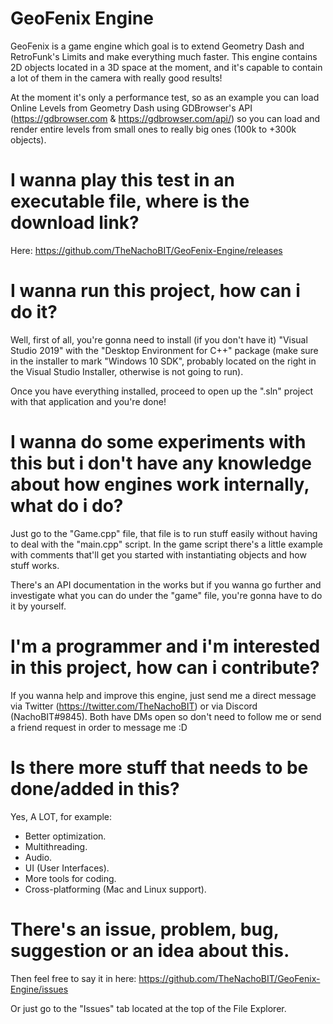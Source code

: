 # GeoFenix Engine

GeoFenix is a game engine which goal is to extend Geometry Dash and RetroFunk's Limits and make everything much faster.
This engine contains 2D objects located in a 3D space at the moment, and it's capable to contain a lot of them in the camera with really good results!

At the moment it's only a performance test, so as an example you can load Online Levels from Geometry Dash using GDBrowser's API (https://gdbrowser.com & https://gdbrowser.com/api/) so you can load and render entire levels from small ones to really big ones (100k to +300k objects).

# I wanna play this test in an executable file, where is the download link?

Here: https://github.com/TheNachoBIT/GeoFenix-Engine/releases

# I wanna run this project, how can i do it?

Well, first of all, you're gonna need to install (if you don't have it) "Visual Studio 2019" with the "Desktop Environment for C++" package (make sure in the installer to mark "Windows 10 SDK", probably located on the right in the Visual Studio Installer, otherwise is not going to run).

Once you have everything installed, proceed to open up the ".sln" project with that application and you're done!

# I wanna do some experiments with this but i don't have any knowledge about how engines work internally, what do i do?

Just go to the "Game.cpp" file, that file is to run stuff easily without having to deal with the "main.cpp" script.
In the game script there's a little example with comments that'll get you started with instantiating objects and how stuff works.

There's an API documentation in the works but if you wanna go further and investigate what you can do under the "game" file, you're gonna have to do it by yourself.

# I'm a programmer and i'm interested in this project, how can i contribute?

If you wanna help and improve this engine, just send me a direct message via Twitter (https://twitter.com/TheNachoBIT) or via Discord (NachoBIT#9845). Both have DMs open so don't need to follow me or send a friend request in order to message me :D

# Is there more stuff that needs to be done/added in this?

Yes, A LOT, for example:
- Better optimization.
- Multithreading.
- Audio.
- UI (User Interfaces).
- More tools for coding.
- Cross-platforming (Mac and Linux support).

# There's an issue, problem, bug, suggestion or an idea about this.

Then feel free to say it in here:
https://github.com/TheNachoBIT/GeoFenix-Engine/issues

Or just go to the "Issues" tab located at the top of the File Explorer.
